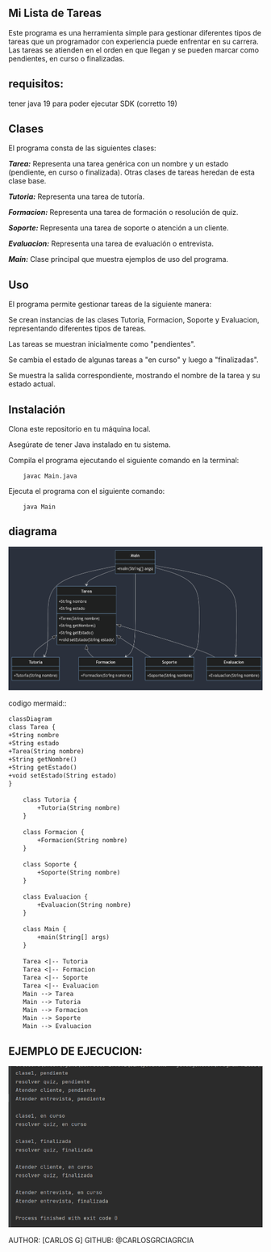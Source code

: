 ## Mi Lista de Tareas
Este programa es una herramienta simple para gestionar diferentes tipos de tareas que un programador con experiencia puede enfrentar en su carrera. Las tareas se atienden en el orden en que llegan y se pueden marcar como pendientes, en curso o finalizadas.


## requisitos: 

tener java 19 para poder ejecutar SDK (corretto 19)

## Clases
El programa consta de las siguientes clases:

**_Tarea:_** Representa una tarea genérica con un nombre y un estado (pendiente, en curso o finalizada). Otras clases de tareas heredan de esta clase base.

**_Tutoria:_** Representa una tarea de tutoría.

_**Formacion:**_ Representa una tarea de formación o resolución de quiz.

**_Soporte:_** Representa una tarea de soporte o atención a un cliente.

**_Evaluacion:_** Representa una tarea de evaluación o entrevista.

**_Main:_** Clase principal que muestra ejemplos de uso del programa.

## Uso
El programa permite gestionar tareas de la siguiente manera:

Se crean instancias de las clases Tutoria, Formacion, Soporte y Evaluacion, representando diferentes tipos de tareas.

Las tareas se muestran inicialmente como "pendientes".

Se cambia el estado de algunas tareas a "en curso" y luego a "finalizadas".

Se muestra la salida correspondiente, mostrando el nombre de la tarea y su estado actual.

## Instalación
Clona este repositorio en tu máquina local.

Asegúrate de tener Java instalado en tu sistema.

Compila el programa ejecutando el siguiente comando en la terminal:

        javac Main.java
Ejecuta el programa con el siguiente comando:

        java Main
## diagrama
![img.png](src/img/img.png)

codigo mermaid::
    
    classDiagram
    class Tarea {
    +String nombre
    +String estado
    +Tarea(String nombre)
    +String getNombre()
    +String getEstado()
    +void setEstado(String estado)
    }
    
        class Tutoria {
            +Tutoria(String nombre)
        }
    
        class Formacion {
            +Formacion(String nombre)
        }
    
        class Soporte {
            +Soporte(String nombre)
        }
    
        class Evaluacion {
            +Evaluacion(String nombre)
        }
    
        class Main {
            +main(String[] args)
        }
    
        Tarea <|-- Tutoria
        Tarea <|-- Formacion
        Tarea <|-- Soporte
        Tarea <|-- Evaluacion
        Main --> Tarea
        Main --> Tutoria
        Main --> Formacion
        Main --> Soporte
        Main --> Evaluacion

## EJEMPLO DE EJECUCION:
![img_1.png](src/img/img_1.png)

AUTHOR: [CARLOS G]
GITHUB: @CARLOSGRCIAGRCIA